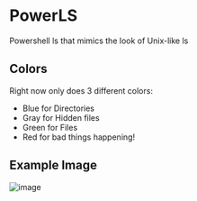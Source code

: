 # PowerLS
Powershell ls that mimics the look of Unix-like ls

## Colors
Right now only does 3 different colors:
- Blue for Directories
- Gray for Hidden files
- Green for Files
- Red for bad things happening!

## Example Image
![image](https://cloud.githubusercontent.com/assets/326557/6091455/c7b32bae-ae7a-11e4-9265-6656e78b3c3e.png)
